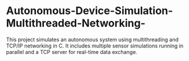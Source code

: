 # Autonomous-Device-Simulation-Multithreaded-Networking-
This project simulates an autonomous system using multithreading and TCP/IP networking in C. It includes multiple sensor simulations running in parallel and a TCP server for real-time data exchange.
